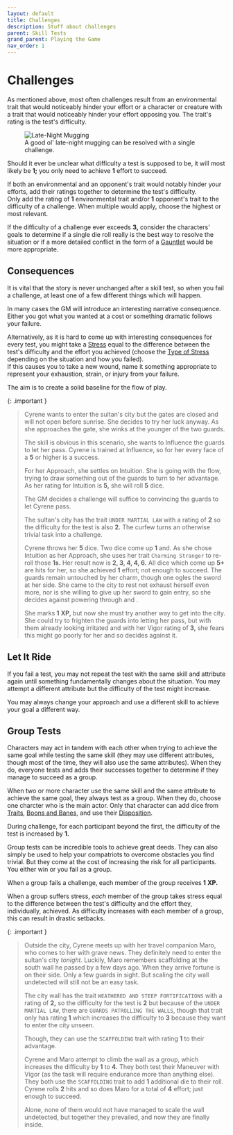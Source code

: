 ```yaml
---
layout: default
title: Challenges
description: Stuff about challenges
parent: Skill Tests
grand_parent: Playing the Game
nav_order: 1
---
```


# Challenges

As mentioned above, most often challenges result from an environmental trait that would noticeably hinder your effort or a character or creature with a trait that would noticeably hinder your effort opposing you. The trait's rating is the test's difficulty.

<figure>
  <img src="https://64.media.tumblr.com/b3f979912d36f99ba5b7be80c1707c14/tumblr_oq2608N2Bs1ro2bqto1_1280.jpg" alt="Late-Night Mugging">
  <figcaption>A good ol' late-night mugging can be resolved with a single challenge.</figcaption>
</figure>

Should it ever be unclear what difficulty a test is supposed to be, it will most likely be **1;** you only need to achieve **1** effort to succeed.

If both an environmental and an opponent's trait would notably hinder your efforts, add their ratings together to determine the test's difficulty.  
Only add the rating of **1** environmental trait and/or **1** opponent's trait to the difficulty of a challenge. When multiple would apply, choose the highest or most relevant.

If the difficulty of a challenge ever exceeds **3,** consider the characters' goals to determine if a single die roll really is the best way to resolve the situation or if a more detailed conflict in the form of a [Gauntlet](../gauntlets) would be more appropriate.


## Consequences

It is vital that the story is never unchanged after a skill test, so when you fail a challenge, at least one of a few different things which will happen.

In many cases the GM will introduce an interesting narrative consequence. Either you got what you wanted at a cost or something dramatic follows your failure.

Alternatively, as it is hard to come up with interesting consequences for every test, you might take a [Stress](../injury-&-misfortune.md#stress) equal to the difference between the test's difficulty and the effort you achieved (choose the [Type of Stress](../../characters#wounds#wound-types) depending on the situation and how you failed).  
If this causes you to take a new wound, name it something appropriate to represent your exhaustion, strain, or injury from your failure.

The aim is to create a solid baseline for the flow of play.

{: .important }
> Cyrene wants to enter the sultan's city but the gates are closed and will not open before sunrise. She decides to try her luck anyway. As she approaches the gate, she winks at the younger of the two guards.
>
> The skill is obvious in this scenario, she wants to Influence the guards to let her pass. Cyrene is trained at Influence, so for her every face of a **5** or higher is a success.
>
> For her Approach, she settles on Intuition. She is going with the flow, trying to draw something out of the guards to turn to her advantage. As her rating for Intuition is **5,** she will roll **5** dice.
>
> The GM decides a challenge will suffice to convincing the guards to let Cyrene pass.
>
> The sultan's city has the trait `UNDER MARTIAL LAW` with a rating of **2** so the difficulty for the test is also **2.** The curfew turns an otherwise trivial task into a challenge.
>
> Cyrene throws her **5** dice. Two dice come up **1** and. As she chose Intuition as her Approach, she uses her trait `Charming Stranger` to re-roll those **1s.** Her result now is **2, 3, 4, 4, 6.** All dice which come up **5+** are hits for her, so she achieved **1** effort; not enough to succeed. The guards remain untouched by her charm, though one ogles the sword at her side. She came to the city to rest not exhaust herself even more, nor is she willing to give up her sword to gain entry, so she decides against powering through and .
>
> She marks **1** **XP,** but now she must try another way to get into the city. She could try to frighten the guards into letting her pass, but with them already looking irritated and with her Vigor rating of **3,** she fears this might go poorly for her and so decides against it.


## Let It Ride

If you fail a test, you may not repeat the test with the same skill and attribute again until something fundamentally changes about the situation. You may attempt a different attribute but the difficulty of the test might increase.

You may always change your approach and use a different skill to achieve your goal a different way.


## Group Tests

Characters may act in tandem with each other when trying to achieve the same goal while testing the same skill (they may use different attributes, though most of the time, they will also use the same attributes). When they do, everyone tests and adds their successes together to determine if they manage to succeed as a group.

When two or more character use the same skill and the same attribute to achieve the same goal, they always test as a group. When they do, choose one charcter who is the main actor. Only that character can add dice from [Traits](../../characters/traits), [Boons and Banes](../boons-&-banes), and use their [Disposition](../../characters/attributes#disposition).

During challenge, for each participant beyond the first, the difficulty of the test is increased by **1.**

Group tests can be incredible tools to achieve great deeds. They can also simply be used to help your compatriots to overcome obstacles you find trivial. But they come at the cost of increasing the risk for all participants. You either win or you fail as a group.

When a group fails a challenge, each member of the group receives **1** **XP.**

When a group suffers stress, _each_ member of the group takes stress equal to the difference between the test's difficulty and the effort they, individually, achieved. As difficulty increases with each member of a group, this can result in drastic setbacks.

{: .important }
> Outside the city, Cyrene meets up with her travel companion Maro, who comes to her with grave news. They definitely need to enter the sultan's city _tonight._ Luckily, Maro remembers scaffolding at the south wall he passed by a few days ago. When they arrive fortune is on their side. Only a few guards in sight. But scaling the city wall undetected will still not be an easy task.
>
> The city wall has the trait `WEATHERED AND STEEP FORTIFICATIONS` with a rating of **2,** so the difficulty for the test is **2** but because of the `UNDER MARTIAL LAW`, there are `GUARDS PATROLLING THE WALLS`, though that trait only has rating **1** which increases the difficulty to **3** because they want to enter the city unseen.
>
> Though, they can use the `SCAFFOLDING` trait with rating **1** to their advantage.
> 
> Cyrene and Maro attempt to climb the wall as a group, which increases the difficulty by **1** to **4.** They both test their Maneuver with Vigor (as the task will require endurance more than anything else). They both use the `SCAFFOLDING` trait to add **1** additional die to their roll. Cyrene rolls **2** hits and so does Maro for a total of **4** effort; just enough to succeed.
> 
> Alone, none of them would not have managed to scale the wall undetected, but together they prevailed, and now they are finally inside.
